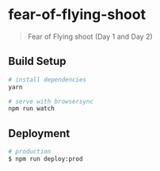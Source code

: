 # fear-of-flying-shoot

> Fear of Flying shoot (Day 1 and Day 2)

## Build Setup

``` bash
# install dependencies
yarn

# serve with browsersync
npm run watch
```

## Deployment

``` bash
# production
$ npm run deploy:prod
```
